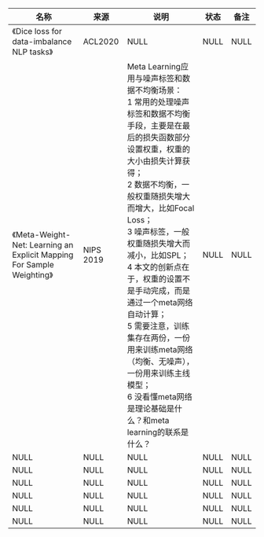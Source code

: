 |名称  |  来源   | 说明  |状态   | 备注  |
|  ----  | ----  |----  | ----  |----  |
| 《Dice loss for data-imbalance NLP tasks》  | ACL2020 |NULL |NULL |NULL |
| 《Meta-Weight-Net: Learning an Explicit Mapping For Sample Weighting》| NIPS 2019|Meta Learning应用与噪声标签和数据不均衡场景：<br/>1 常用的处理噪声标签和数据不均衡手段，主要是在最后的损失函数部分设置权重，权重的大小由损失计算获得；<br/>2 数据不均衡，一般权重随损失增大而增大，比如Focal Loss；<br/>3 噪声标签，一般权重随损失增大而减小，比如SPL；<br/>4 本文的创新点在于，权重的设置不是手动完成，而是通过一个meta网络自动计算；<br/>5 需要注意，训练集存在两份，一份用来训练meta网络（均衡、无噪声），一份用来训练主线模型；<br/>6 没看懂meta网络是理论基础是什么？和meta learning的联系是什么？|NULL |NULL |
| NULL  | NULL |NULL |NULL |NULL |
| NULL  | NULL |NULL |NULL |NULL |
| NULL  | NULL |NULL |NULL |NULL |
| NULL  | NULL |NULL |NULL |NULL |
| NULL  | NULL |NULL |NULL |NULL |
| NULL  | NULL |NULL |NULL |NULL |
